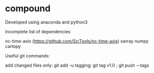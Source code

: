 # compound

Developed using anaconda and python3

Incomplete list of dependencies

nc-time-axis (https://github.com/SciTools/nc-time-axis)
xarray
numpy
cartopy




Useful git commands:

add changed files only: git add -u
tagging: git tag v1.0 ; git push --tags
